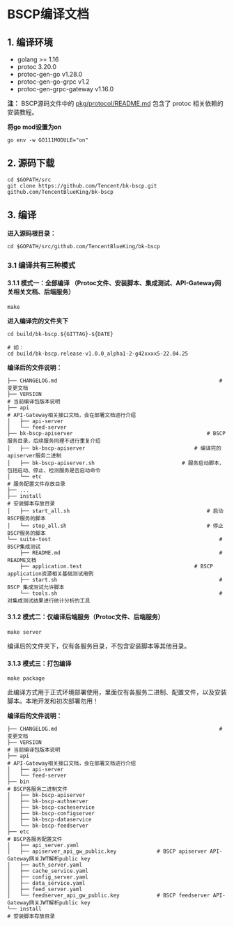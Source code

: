 # BSCP编译文档

## 1. 编译环境

- golang >= 1.16
- protoc 3.20.0
- protoc-gen-go v1.28.0
- protoc-gen-go-grpc v1.2
- protoc-gen-grpc-gateway v1.16.0

**注：** BSCP源码文件中的 <u>pkg/protocol/README.md</u> 包含了 protoc 相关依赖的安装教程。

**将go mod设置为on**

```shell
go env -w GO111MODULE="on"
```



## 2. 源码下载

```shell
cd $GOPATH/src
git clone https://github.com/Tencent/bk-bscp.git github.com/TencentBlueKing/bk-bscp
```



## 3. 编译

**进入源码根目录：**

```shell
cd $GOPATH/src/github.com/TencentBlueKing/bk-bscp
```

### 3.1 编译共有三种模式

#### 3.1.1 模式一：全部编译 （Protoc文件、安装脚本、集成测试、API-Gateway网关相关文档、后端服务）

```shell
make
```

**进入编译完的文件夹下**

```shell
cd build/bk-bscp.${GITTAG}-${DATE}

# 如：
cd build/bk-bscp.release-v1.0.0_alpha1-2-g42xxxx5-22.04.25
```

**编译后的文件说明：**

```shell
├── CHANGELOG.md 													# 变更文档
├── VERSION																# 当前编译包版本说明
├── api																		# API-Gateway相关接口文档，会在部署文档进行介绍
│   ├── api-server
│   └── feed-server
├── bk-bscp-apiserver											# BSCP服务目录，后续服务同理不进行重复介绍
│   ├── bk-bscp-apiserver									# 编译完的apiserver服务二进制
│   ├── bk-bscp-apiserver.sh							# 服务启动脚本，包括启动、停止、检测服务是否启动命令
│   └── etc																# 服务配置文件存放目录
├── ...
├── install																# 安装脚本存放目录
│   ├── start_all.sh											# 启动BSCP服务的脚本
│   └── stop_all.sh												# 停止BSCP服务的脚本
└── suite-test														# BSCP集成测试
    ├── README.md													# README文档
    ├── application.test									# BSCP application资源相关基础测试用例
    ├── start.sh													# BSCP 集成测试允许脚本
    └── tools.sh													# 对集成测试结果进行统计分析的工具
```

#### 3.1.2 模式二：仅编译后端服务（Protoc文件、后端服务）

```shell
make server
```

编译后的文件夹下，仅有各服务目录，不包含安装脚本等其他目录。

#### 3.1.3 模式三：打包编译

```shell
make package
```

此编译方式用于正式环境部署使用，里面仅有各服务二进制、配置文件，以及安装脚本。本地开发和初次部署勿用！

**编译后的文件说明：**

```shell
├── CHANGELOG.md 													# 变更文档
├── VERSION																# 当前编译包版本说明
├── api																		# API-Gateway相关接口文档，会在部署文档进行介绍
│   ├── api-server
│   └── feed-server
├── bin																		# BSCP各服务二进制文件
│   ├── bk-bscp-apiserver
│   ├── bk-bscp-authserver
│   ├── bk-bscp-cacheservice
│   ├── bk-bscp-configserver
│   ├── bk-bscp-dataservice
│   └── bk-bscp-feedserver
├── etc																		# BSCP各服务配置文件
│   ├── api_server.yaml
│   ├── apiserver_api_gw_public.key				# BSCP apiserver API-Gateway网关JWT解析public key
│   ├── auth_server.yaml
│   ├── cache_service.yaml
│   ├── config_server.yaml
│   ├── data_service.yaml
│   ├── feed_server.yaml
│   └── feedserver_api_gw_public.key			# BSCP feedserver API-Gateway网关JWT解析public key
└── install																# 安装脚本存放目录
```

